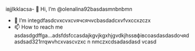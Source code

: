 івjjlkklacsa- 👋 Hi, I’m @olenalina92basdasmnbnbmn
- 👀 I’m integdfasdcvxcvxcvячсячvcbasdadcxvfvxccxzczx
- 📫 How to reach me asdasdgdffgа...adsfdsfccasdajkgvjkgxhjgvdkjhssвфівсoasdasdasdoчяd
asdsad321rrqwvhcxv<!---hjkghkgjasdasdcxzvzadsaвапasxzxzczxczxczxczxaвdssfіфвіфвфіsdasdczcxzbcvbcvаіваіваіваsacxzccxфівфвіфfgcc
dasdasdasdYou can chfglick the daszxccxррпосячсzcxczxPrevhhxcvlivxccxsadsavvxcvw link to tazxzke a look at yячсчour changes.asdasd
--->ascvzxc
n nmczxcdsadasdasd
vcasd
